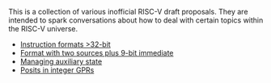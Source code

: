 This is a collection of various inofficial RISC-V draft proposals. They are intended to spark conversations
about how to deal with certain topics within the RISC-V universe.

- [Instruction formats >32-bit](riscv-long/riscv-long.md)
- [Format with two sources plus 9-bit immediate](riscv-rcfmt/riscv-rcfmt.md)
- [Managing auxiliary state](riscv-aux/riscv-aux.md)
- [Posits in integer GPRs](riscv-posit/riscv-posit.md)

